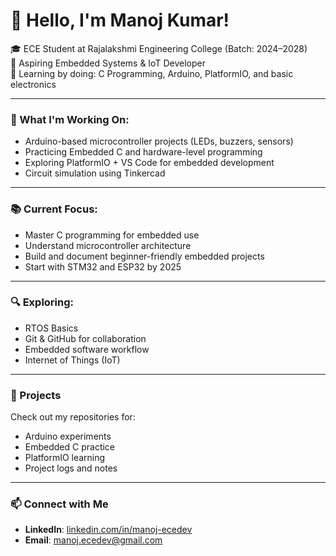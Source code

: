 # 👋 Hello, I'm Manoj Kumar!

🎓 ECE Student at Rajalakshmi Engineering College (Batch: 2024–2028)  
🔧 Aspiring Embedded Systems & IoT Developer  
🧠 Learning by doing: C Programming, Arduino, PlatformIO, and basic electronics

---

### 🚀 What I'm Working On:
- Arduino-based microcontroller projects (LEDs, buzzers, sensors)
- Practicing Embedded C and hardware-level programming
- Exploring PlatformIO + VS Code for embedded development
- Circuit simulation using Tinkercad

---

### 📚 Current Focus:
- Master C programming for embedded use
- Understand microcontroller architecture
- Build and document beginner-friendly embedded projects
- Start with STM32 and ESP32 by 2025

---

### 🔍 Exploring:
- RTOS Basics  
- Git & GitHub for collaboration  
- Embedded software workflow  
- Internet of Things (IoT)

---

### 📌 Projects
Check out my repositories for:
- Arduino experiments  
- Embedded C practice  
- PlatformIO learning  
- Project logs and notes

---

### 📫 Connect with Me
- **LinkedIn**: [linkedin.com/in/manoj-ecedev](https://linkedin.com/in/manoj-ecedev)  
- **Email**: manoj.ecedev@gmail.com
